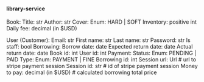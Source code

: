 #### library-service
Book:
Title: str
Author: str
Cover: Enum: HARD | SOFT
Inventory: positive int
Daily fee: decimal (in $USD)

User (Customer):
Email: str
First name: str
Last name: str
Password: str
Is staff: bool
Borrowing:
Borrow date: date
Expected return date: date
Actual return date: date
Book id: int
User id: int
Payment:
Status: Enum: PENDING | PAID
Type: Enum: PAYMENT | FINE
Borrowing id: int
Session url: Url  # url to stripe payment session
Session id: str  # id of stripe payment session
Money to pay: decimal (in $USD)  # calculated borrowing total price



